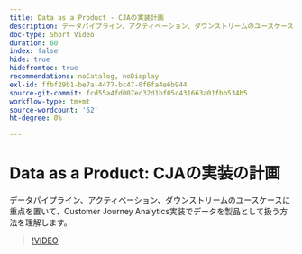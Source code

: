 ```yaml
---
title: Data as a Product - CJAの実装計画
description: データパイプライン、アクティベーション、ダウンストリームのユースケースに重点を置いて、Customer Journey Analytics実装でデータを製品として扱う方法を理解します。
doc-type: Short Video
duration: 60
index: false
hide: true
hidefromtoc: true
recommendations: noCatalog, noDisplay
exl-id: ffbf29b1-be7a-4477-bc47-0f6fa4e6b944
source-git-commit: fcd55a4fd007ec32d1bf05c431663a01fbb534b5
workflow-type: tm+mt
source-wordcount: '62'
ht-degree: 0%

---
```


# Data as a Product: CJAの実装の計画

データパイプライン、アクティベーション、ダウンストリームのユースケースに重点を置いて、Customer Journey Analytics実装でデータを製品として扱う方法を理解します。

<!-- 62_S113_3442460_59_data-as-a-product-planning-your-cja-implementation -->
>[!VIDEO](https://video.tv.adobe.com/v/3458332/?learn=on&enablevpops=true)
